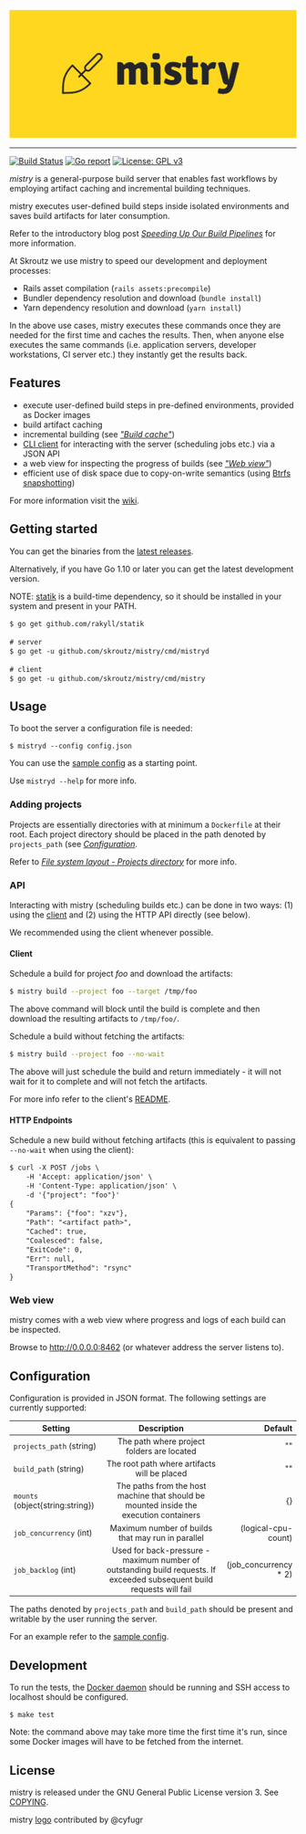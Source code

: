 ![mistry logo](logo.png)

------------------------------------------------------------------------------

[![Build Status](https://api.travis-ci.org/skroutz/mistry.svg?branch=master)](https://travis-ci.org/skroutz/mistry)
[![Go report](https://goreportcard.com/badge/github.com/skroutz/mistry)](https://goreportcard.com/report/github.com/skroutz/mistry)
[![License: GPL v3](https://img.shields.io/badge/License-GPL%20v3-blue.svg)](https://www.gnu.org/licenses/gpl-3.0)

*mistry* is a general-purpose build server that enables fast workflows by
employing artifact caching and incremental building techniques.

mistry executes user-defined build steps inside isolated environments
and saves build artifacts for later consumption.

Refer to the introductory blog post *[Speeding Up Our Build Pipelines](https://engineering.skroutz.gr/blog/speeding-up-build-pipelines-with-mistry/)*
for more information.

At Skroutz we use mistry to speed our development and deployment
processes:

- Rails asset compilation (`rails assets:precompile`)
- Bundler dependency resolution and download (`bundle install`)
- Yarn dependency resolution and download (`yarn install`)

In the above use cases, mistry executes these commands once they are needed for
the first time and caches the results. Then, when anyone else executes the same
commands (i.e.  application servers, developer workstations, CI server etc.)
they instantly get the results back.




Features
------------------------------------------------------------------------------

- execute user-defined build steps in pre-defined environments, provided as Docker images
- build artifact caching
- incremental building (see [*"Build cache"*](https://github.com/skroutz/mistry/wiki/Build-cache))
- [CLI client](cmd/mistry/README.md) for interacting with the server (scheduling jobs etc.)
  via a JSON API
- a web view for inspecting the progress of builds (see [*"Web view"*](#web-view))
- efficient use of disk space due to copy-on-write semantics (using [Btrfs snapshotting](https://en.wikipedia.org/wiki/Btrfs#Subvolumes_and_snapshots))



For more information visit the [wiki](https://github.com/skroutz/mistry/wiki).











Getting started
-------------------------------------------------
You can get the binaries from the
[latest releases](https://github.com/skroutz/mistry/releases).

Alternatively, if you have Go 1.10 or later you can get the
latest development version.

NOTE: [statik](https://github.com/rakyll/statik) is a build-time dependency,
so it should be installed in your system and present in your PATH.

```shell
$ go get github.com/rakyll/statik

# server
$ go get -u github.com/skroutz/mistry/cmd/mistryd

# client
$ go get -u github.com/skroutz/mistry/cmd/mistry
```





Usage
--------------------------------------------------
To boot the server a configuration file is needed:

```shell
$ mistryd --config config.json
```

You can use the [sample config](cmd/mistryd/config.sample.json) as a starting
point.

Use `mistryd --help` for more info.



### Adding projects

Projects are essentially directories with at minimum a `Dockerfile` at their
root. Each project directory should be placed in the path denoted by
`projects_path` (see [*Configuration*](#configuration).

Refer to [*File system layout - Projects directory*](https://github.com/skroutz/mistry/wiki/File-system-layout#projects-directory)
for more info.





### API

Interacting with mistry (scheduling builds etc.) can be done in two ways:
(1) using the [client](cmd/mistry/README.md) and (2)
using the HTTP API directly (see below).

We recommended using the client whenever possible.

#### Client

Schedule a build for project *foo* and download the artifacts:

```sh
$ mistry build --project foo --target /tmp/foo
```

The above command will block until the build is complete and then download the
resulting artifacts to `/tmp/foo/`.

Schedule a build without fetching the artifacts:

```sh
$ mistry build --project foo --no-wait
```

The above will just schedule the build and return immediately - it will not
wait for it to complete and will not fetch the artifacts.

For more info refer to the client's [README](cmd/mistry/README.md).

#### HTTP Endpoints

Schedule a new build without fetching artifacts (this is equivalent to passing
`--no-wait` when using the client):

```shell
$ curl -X POST /jobs \
    -H 'Accept: application/json' \
    -H 'Content-Type: application/json' \
    -d '{"project": "foo"}'
{
    "Params": {"foo": "xzv"},
    "Path": "<artifact path>",
    "Cached": true,
    "Coalesced": false,
    "ExitCode": 0,
    "Err": null,
    "TransportMethod": "rsync"
}
```


### Web view

mistry comes with a web view where progress and logs of each build can be
inspected.

Browse to http://0.0.0.0:8462 (or whatever address the server listens to).









Configuration
-------------------------------------------------
Configuration is provided in JSON format. The following settings are currently
supported:

| Setting        | Description           | Default  |
| ------------- |:-------------:| -----:|
| `projects_path` (string) | The path where project folders are located | "" |
| `build_path` (string) | The root path where artifacts will be placed       |   "" |
| `mounts` (object{string:string}) | The paths from the host machine that should be mounted inside the execution containers     |    {} |
| `job_concurrency` (int) | Maximum number of builds that may run in parallel | (logical-cpu-count) |
| `job_backlog` (int) | Used for back-pressure - maximum number of outstanding build requests. If exceeded subsequent build requests will fail | (job_concurrency * 2) |

The paths denoted by `projects_path` and `build_path` should be
present and writable by the user running the server.

For an example refer to the [sample config](cmd/mistryd/config.sample.json).





Development
---------------------------------------------------

To run the tests, the [Docker daemon](https://docs.docker.com/install/) should
be running and SSH access to localhost should be configured.

```shell
$ make test
```

Note: the command above may take more time the first time it's run,
since some Docker images will have to be fetched from the internet.




License
-------------------------------------------------
mistry is released under the GNU General Public License version 3. See [COPYING](COPYING).

mistry [logo](logo.png) contributed by @cyfugr
